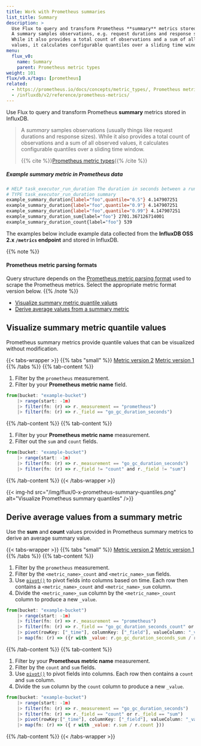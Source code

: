 ```yaml
---
title: Work with Prometheus summaries
list_title: Summary
description: >
  Use Flux to query and transform Prometheus **summary** metrics stored in InfluxDB.
  A summary samples observations, e.g. request durations and response sizes.
  While it also provides a total count of observations and a sum of all observed
  values, it calculates configurable quantiles over a sliding time window.
menu:
  flux_v0:
    name: Summary
    parent: Prometheus metric types
weight: 101
flux/v0.x/tags: [prometheus]
related:
  - https://prometheus.io/docs/concepts/metric_types/, Prometheus metric types
  - /influxdb/v2/reference/prometheus-metrics/
---
```


Use Flux to query and transform Prometheus **summary** metrics stored in InfluxDB.

> A _summary_ samples observations (usually things like request durations and response sizes).
> While it also provides a total count of observations and a sum of all observed
> values, it calculates configurable quantiles over a sliding time window.
>
> {{% cite %}}[Prometheus metric types](https://prometheus.io/docs/concepts/metric_types/#summary){{% /cite %}}

##### Example summary metric in Prometheus data
```sh
# HELP task_executor_run_duration The duration in seconds between a run starting and finishing.
# TYPE task_executor_run_duration summary
example_summary_duration{label="foo",quantile="0.5"} 4.147907251
example_summary_duration{label="foo",quantile="0.9"} 4.147907251
example_summary_duration{label="foo",quantile="0.99"} 4.147907251
example_summary_duration_sum{label="foo"} 2701.367126714001
example_summary_duration_count{label="foo"} 539
```

The examples below include example data collected from the **InfluxDB OSS 2.x `/metrics` endpoint**
and stored in InfluxDB.

{{% note %}}
#### Prometheus metric parsing formats
Query structure depends on the [Prometheus metric parsing format](/influxdb/v2/reference/prometheus-metrics/)
used to scrape the Prometheus metrics.
Select the appropriate metric format version below.
{{% /note %}}

- [Visualize summary metric quantile values](#visualize-summary-metric-quantile-values)  
- [Derive average values from a summary metric](#derive-average-values-from-a-summary-metric)

## Visualize summary metric quantile values
Prometheus summary metrics provide quantile values that can be visualized without modification.

{{< tabs-wrapper >}}
{{% tabs "small" %}}
[Metric version 2](#)
[Metric version 1](#)
{{% /tabs %}}
{{% tab-content %}}

1.  Filter by the `prometheus` measurement.
2.  Filter by your **Prometheus metric name** field.

```js
from(bucket: "example-bucket")
    |> range(start: -1m)
    |> filter(fn: (r) => r._measurement == "prometheus")
    |> filter(fn: (r) => r._field == "go_gc_duration_seconds")
```
{{% /tab-content %}}
{{% tab-content %}}

1.  Filter by your **Prometheus metric name** measurement.
2.  Filter out the `sum` and `count` fields.

```js
from(bucket: "example-bucket")
    |> range(start: -1m)
    |> filter(fn: (r) => r._measurement == "go_gc_duration_seconds")
    |> filter(fn: (r) => r._field != "count" and r._field != "sum")
```
{{% /tab-content %}}
{{< /tabs-wrapper >}}

{{< img-hd src="/img/flux/0-x-prometheus-summary-quantiles.png" alt="Visualize Prometheus summary quantiles" />}}

## Derive average values from a summary metric
Use the **sum** and **count** values provided in Prometheus summary metrics to
derive an average summary value.

{{< tabs-wrapper >}}
{{% tabs "small" %}}
[Metric version 2](#)
[Metric version 1](#)
{{% /tabs %}}
{{% tab-content %}}

1.  Filter by the `prometheus` measurement.
2.  Filter by the `<metric_name>_count` and `<metric_name>_sum` fields.
3.  Use [`pivot()`](/flux/v0/stdlib/universe/pivot/) to pivot fields into
    columns based on time. Each row then contains a `<metric_name>_count` and
    `<metric_name>_sum` column.
4.  Divide the `<metric_name>_sum` column by the `<metric_name>_count` column to
    produce a new `_value`.

```js
from(bucket: "example-bucket")
    |> range(start: -1m)
    |> filter(fn: (r) => r._measurement == "prometheus")
    |> filter(fn: (r) => r._field == "go_gc_duration_seconds_count" or r._field == "go_gc_duration_seconds_sum")
    |> pivot(rowKey: ["_time"], columnKey: ["_field"], valueColumn: "_value")
    |> map(fn: (r) => ({r with _value: r.go_gc_duration_seconds_sum / r.go_gc_duration_seconds_count}))
```
{{% /tab-content %}}
{{% tab-content %}}

1.  Filter by your **Prometheus metric name** measurement.
2.  Filter by the `count` and `sum` fields.
3.  Use [`pivot()`](/flux/v0/stdlib/universe/pivot/) to pivot fields into columns.
    Each row then contains a `count` and `sum` column.
4.  Divide the `sum` column by the `count` column to produce a new `_value`.

```js
from(bucket: "example-bucket")
    |> range(start: -1m)
    |> filter(fn: (r) => r._measurement == "go_gc_duration_seconds")
    |> filter(fn: (r) => r._field == "count" or r._field == "sum")
    |> pivot(rowKey:["_time"], columnKey: ["_field"], valueColumn: "_value")
    |> map(fn: (r) => ({ r with _value: r.sum / r.count }))
```
{{% /tab-content %}}
{{< /tabs-wrapper >}}